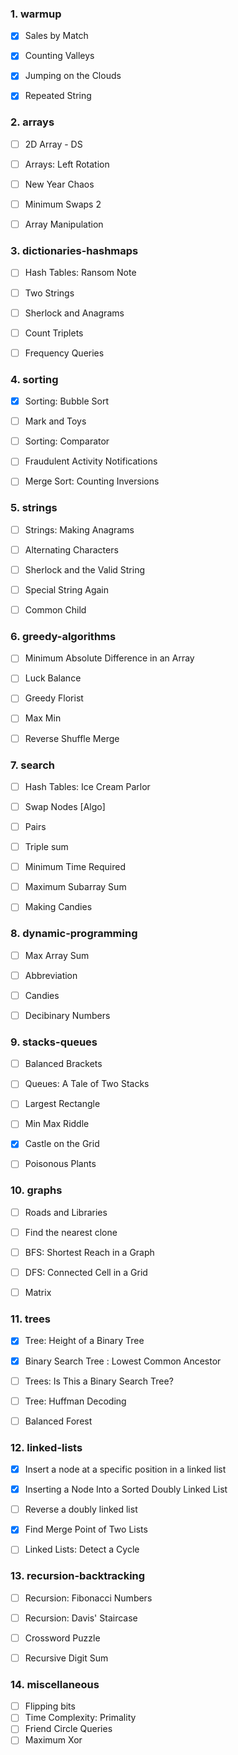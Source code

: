 ### 1. warmup
- [x] Sales by Match
- [x] Counting Valleys
- [x] Jumping on the Clouds
- [x] Repeated String


### 2. arrays
- [ ] 2D Array - DS
- [ ] Arrays: Left Rotation
- [ ] New Year Chaos
- [ ] Minimum Swaps 2
- [ ] Array Manipulation


### 3. dictionaries-hashmaps
- [ ] Hash Tables: Ransom Note
- [ ] Two Strings
- [ ] Sherlock and Anagrams
- [ ] Count Triplets
- [ ] Frequency Queries


### 4. sorting
- [x] Sorting: Bubble Sort
- [ ] Mark and Toys
- [ ] Sorting: Comparator
- [ ] Fraudulent Activity Notifications
- [ ] Merge Sort: Counting Inversions


### 5. strings
- [ ] Strings: Making Anagrams
- [ ] Alternating Characters
- [ ] Sherlock and the Valid String
- [ ] Special String Again
- [ ] Common Child


### 6. greedy-algorithms
- [ ] Minimum Absolute Difference in an Array
- [ ] Luck Balance
- [ ] Greedy Florist
- [ ] Max Min
- [ ] Reverse Shuffle Merge


### 7. search
- [ ] Hash Tables: Ice Cream Parlor
- [ ] Swap Nodes [Algo]
- [ ] Pairs
- [ ] Triple sum
- [ ] Minimum Time Required
- [ ] Maximum Subarray Sum
- [ ] Making Candies


### 8. dynamic-programming
- [ ] Max Array Sum
- [ ] Abbreviation
- [ ] Candies
- [ ] Decibinary Numbers


### 9. stacks-queues
- [ ] Balanced Brackets
- [ ] Queues: A Tale of Two Stacks
- [ ] Largest Rectangle
- [ ] Min Max Riddle
- [x] Castle on the Grid
- [ ] Poisonous Plants


### 10. graphs
- [ ] Roads and Libraries
- [ ] Find the nearest clone
- [ ] BFS: Shortest Reach in a Graph
- [ ] DFS: Connected Cell in a Grid
- [ ] Matrix


### 11. trees
- [x] Tree: Height of a Binary Tree
- [x] Binary Search Tree : Lowest Common Ancestor
- [ ] Trees: Is This a Binary Search Tree?
- [ ] Tree: Huffman Decoding
- [ ] Balanced Forest


### 12. linked-lists
- [x] Insert a node at a specific position in a linked list
- [x] Inserting a Node Into a Sorted Doubly Linked List
- [ ] Reverse a doubly linked list
- [x] Find Merge Point of Two Lists
- [ ] Linked Lists: Detect a Cycle


### 13. recursion-backtracking
- [ ] Recursion: Fibonacci Numbers
- [ ] Recursion: Davis' Staircase
- [ ] Crossword Puzzle
- [ ] Recursive Digit Sum


### 14. miscellaneous
- [ ] Flipping bits
- [ ] Time Complexity: Primality
- [ ] Friend Circle Queries
- [ ] Maximum Xor

